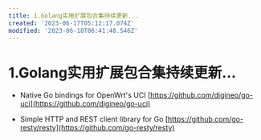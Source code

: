 ```yaml
---
title: 1.Golang实用扩展包合集持续更新...
created: '2023-06-17T05:12:17.074Z'
modified: '2023-06-18T06:41:48.546Z'
---
```


# 1.Golang实用扩展包合集持续更新...

- Native Go bindings for OpenWrt's UCI
[https://github.com/digineo/go-uci](https://github.com/digineo/go-uci)

- Simple HTTP and REST client library for Go
[https://github.com/go-resty/resty](https://github.com/go-resty/resty)
